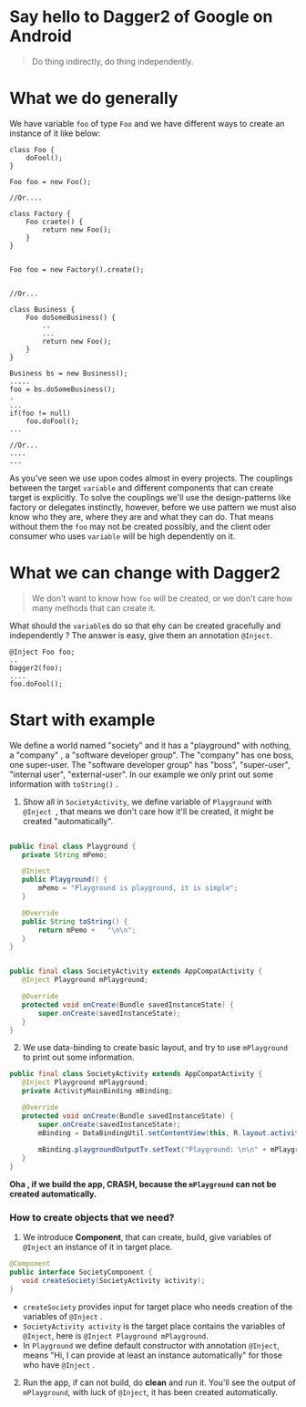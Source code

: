# Say hello to Dagger2 of Google on Android

> Do thing indirectly, do thing independently.

# What we do generally

We have variable ```foo``` of type ```Foo``` and we have different ways to create an instance of it like below:

```
class Foo {
    doFool();
}

Foo foo = new Foo();

//Or....

class Factory {
    Foo craete() {
        return new Foo();
    }
}


Foo foo = new Factory().create();


//Or...

class Business {
    Foo doSomeBusiness() {
        ..
        ...
        return new Foo();
    }
}

Business bs = new Business();
.....
foo = bs.doSomeBusiness();
.
...
if(foo != null)
    foo.doFool();
...

//Or...
....
...
```

As you've seen we use upon codes almost in every projects. The couplings between the target ```variable``` and different components that can create target is explicitly. 
To solve the couplings we'll use the design-patterns like factory or delegates instinctly, however, before we use pattern we must also know who they are, where they are and what they can do. That means without
them the  ```foo``` may not be created possibly, and the client oder consumer who uses ```variable``` will be high dependently on it.

# What we can change with Dagger2

> We don't want to know how  ```foo``` will be created, or we don't care how many methods that can create it.

What should the ```variable```s do so that ehy can be created gracefully and independently ? 
The answer is easy, give them an annotation ```@Inject```.

```
@Inject Foo foo;
..
Dagger2(foo);
....
foo.doFool();

```

# Start with example

We define a world named "society" and it has a "playground" with nothing, a "company" , a "software developer group". The "company" has one boss, one super-user. The "software developer group" has "boss", "super-user", "internal user", "external-user". In our example we only print out some information with ```toString()``` .

1. Show all in ```SocietyActivity```, we define variable of ```Playground``` with ``` @Inject  ```, that means we don't care how it'll be created, it might be created "automatically". 
 
 ```java
  
public final class Playground {
	private String mPemo;

	@Inject
	public Playground() {
		mPemo = "Playground is playground, it is simple";
	}

	@Override
	public String toString() {
		return mPemo +   "\n\n";
	}
}


 public final class SocietyActivity extends AppCompatActivity {
 	@Inject Playground mPlayground;
 
 	@Override
 	protected void onCreate(Bundle savedInstanceState) {
 		super.onCreate(savedInstanceState);
 	} 
 }
 
 ```
2. We use data-binding to create basic layout, and try to use ```mPlayground``` to print out some information.
 ```java
 public final class SocietyActivity extends AppCompatActivity {
 	@Inject Playground mPlayground;
 	private ActivityMainBinding mBinding;
 
 	@Override
 	protected void onCreate(Bundle savedInstanceState) {
 		super.onCreate(savedInstanceState);
 		mBinding = DataBindingUtil.setContentView(this, R.layout.activity_main);
  
 		mBinding.playgroundOutputTv.setText("Playground: \n\n" + mPlayground.toString());
    } 
 }
 ```
**Oha , if we build the app, CRASH, because the ```mPlayground``` can not be created automatically.**

### How to create objects that we need?

1. We introduce **Component**, that can create, build, give variables of ```@Inject``` an instance of it in target place.
 
 ```java
 @Component
 public interface SocietyComponent {
 	void createSociety(SocietyActivity activity);
 }
 ```
 - ```createSociety``` provides input for target place who needs creation of the variables of ```@Inject``` .
 - ```SocietyActivity activity``` is the target place contains  the variables of ```@Inject```, here is ```@Inject Playground mPlayground```.
 - In ```Playground``` we define default constructor with annotation ```@Inject```, means "Hi, I can provide at least an instance automatically" for those who have ```@Inject``` .

2. Run the app, if can not build, do **clean**  and run it. You'll see the output of ```mPlayground```, with luck of ```@Inject```, it has been created automatically.

 


